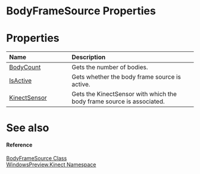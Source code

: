 BodyFrameSource Properties  
==========================  

<span id="publicpropertiesSection"></span>

Properties  
==========  

<table>
<colgroup>
<col width="30%" />
<col width="60%" />
</colgroup>
<thead>
<tr class="header">
<th align="left">Name</th>
<th align="left">Description</th>
</tr>
</thead>
<tbody>
<tr class="odd">
<td align="left"><a href="Properties/BodyCount_Property.md">BodyCount</a></td>
<td align="left">Gets the number of bodies.</td>
</tr>
<tr class="even">
<td align="left"><a href="Properties/IsActive_Property.md">IsActive</a></td>
<td align="left">Gets whether the body frame source is active.</td>
</tr>
<tr class="odd">
<td align="left"><a href="Properties/KinectSensor_Property.md">KinectSensor</a></td>
<td align="left">Gets the KinectSensor with which the body frame source is associated.</td>
</tr>
</tbody>
</table>

<span id="ID4EI"></span>

See also  
========  

<span id="ID4EK"></span>
#### Reference  

[BodyFrameSource Class](../BodyFrameSource_Class.md)  
 [WindowsPreview.Kinect Namespace](../../Kinect.md)  



<!--Please do not edit the data in the comment block below.-->
<!--
TOCTitle : BodyFrameSource Properties
RLTitle : BodyFrameSource Properties
KeywordK : BodyFrameSource class, properties
KeywordA : Properties.T:WindowsPreview.Kinect.BodyFrameSource
AssetID : Properties.T:WindowsPreview.Kinect.BodyFrameSource
Locale : en-us
CommunityContent : 1
TargetOS : Windows
TopicType : kbSyntax
DocSet : K4Wv2
ProjType : K4Wv2Proj
Technology : Kinect for Windows
Product : Kinect for Windows SDK v2
productversion : 20
-->
